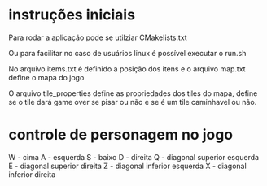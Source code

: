 
# instruções iniciais

Para rodar a aplicação pode se utilziar CMakelists.txt

Ou para facilitar no caso de usuários linux é possível executar o run.sh

No arquivo items.txt é definido a posição dos itens
 e o arquivo map.txt define o mapa do jogo

O arquivo tile_properties define as propriedades dos tiles do mapa, define
se o tile dará game over se pisar ou não e se é um tile caminhavel ou não.


# controle de personagem no jogo
W - cima
A - esquerda
S - baixo
D - direita
Q - diagonal superior esquerda
E - diagonal superior direita
Z - diagonal inferior esquerda
X - diagonal inferior direita
